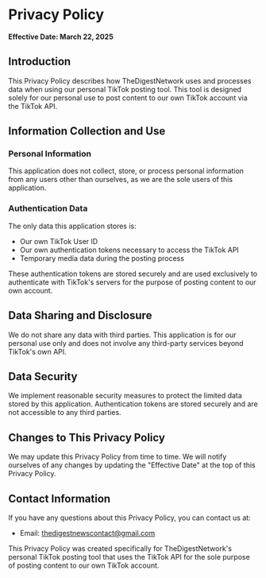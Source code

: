 # Privacy Policy

**Effective Date: March 22, 2025**

## Introduction

This Privacy Policy describes how TheDigestNetwork uses and processes data when using our personal TikTok posting tool. This tool is designed solely for our personal use to post content to our own TikTok account via the TikTok API.

## Information Collection and Use

### Personal Information
This application does not collect, store, or process personal information from any users other than ourselves, as we are the sole users of this application.

### Authentication Data
The only data this application stores is:
- Our own TikTok User ID
- Our own authentication tokens necessary to access the TikTok API
- Temporary media data during the posting process

These authentication tokens are stored securely and are used exclusively to authenticate with TikTok's servers for the purpose of posting content to our own account.

## Data Sharing and Disclosure

We do not share any data with third parties. This application is for our personal use only and does not involve any third-party services beyond TikTok's own API.

## Data Security

We implement reasonable security measures to protect the limited data stored by this application. Authentication tokens are stored securely and are not accessible to any third parties.

## Changes to This Privacy Policy

We may update this Privacy Policy from time to time. We will notify ourselves of any changes by updating the "Effective Date" at the top of this Privacy Policy.

## Contact Information

If you have any questions about this Privacy Policy, you can contact us at:
- Email: thedigestnewscontact@gmail.com

This Privacy Policy was created specifically for TheDigestNetwork's personal TikTok posting tool that uses the TikTok API for the sole purpose of posting content to our own TikTok account.
